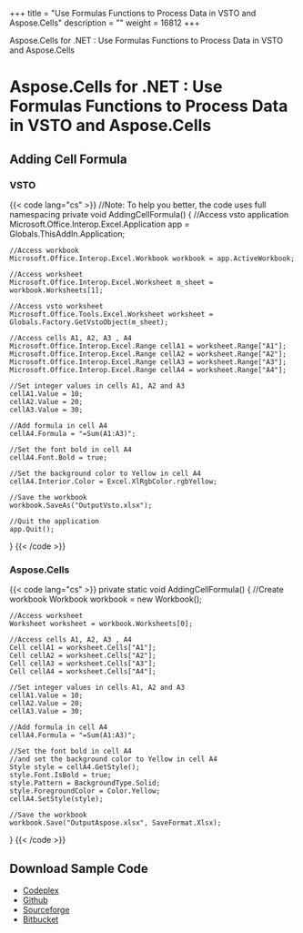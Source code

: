 +++
title = "Use Formulas Functions to Process Data in VSTO and Aspose.Cells" 
description = "" 
weight = 16812 
+++

Aspose.Cells for .NET : Use Formulas Functions to Process Data in VSTO and Aspose.Cells  

# Aspose.Cells for .NET : Use Formulas Functions to Process Data in VSTO and Aspose.Cells


## Adding Cell Formula

### VSTO

{{< code lang="cs" >}}
//Note: To help you better, the code uses full namespacing
private void AddingCellFormula()
{
	//Access vsto application
	Microsoft.Office.Interop.Excel.Application app = Globals.ThisAddIn.Application;

	//Access workbook
	Microsoft.Office.Interop.Excel.Workbook workbook = app.ActiveWorkbook;

	//Access worksheet
	Microsoft.Office.Interop.Excel.Worksheet m_sheet = workbook.Worksheets[1];

	//Access vsto worksheet
	Microsoft.Office.Tools.Excel.Worksheet worksheet = Globals.Factory.GetVstoObject(m_sheet);

	//Access cells A1, A2, A3 , A4
	Microsoft.Office.Interop.Excel.Range cellA1 = worksheet.Range["A1"];
	Microsoft.Office.Interop.Excel.Range cellA2 = worksheet.Range["A2"];
	Microsoft.Office.Interop.Excel.Range cellA3 = worksheet.Range["A3"];
	Microsoft.Office.Interop.Excel.Range cellA4 = worksheet.Range["A4"];

	//Set integer values in cells A1, A2 and A3
	cellA1.Value = 10;
	cellA2.Value = 20;
	cellA3.Value = 30;

	//Add formula in cell A4
	cellA4.Formula = "=Sum(A1:A3)";

	//Set the font bold in cell A4
	cellA4.Font.Bold = true;

	//Set the background color to Yellow in cell A4
	cellA4.Interior.Color = Excel.XlRgbColor.rgbYellow;

	//Save the workbook
	workbook.SaveAs("OutputVsto.xlsx");

	//Quit the application
	app.Quit();

}
{{< /code >}}

### Aspose.Cells

{{< code lang="cs" >}}
private static void AddingCellFormula()
{
	//Create workbook
	Workbook workbook = new Workbook();

	//Access worksheet
	Worksheet worksheet = workbook.Worksheets[0];

	//Access cells A1, A2, A3 , A4
	Cell cellA1 = worksheet.Cells["A1"];
	Cell cellA2 = worksheet.Cells["A2"];
	Cell cellA3 = worksheet.Cells["A3"];
	Cell cellA4 = worksheet.Cells["A4"];

	//Set integer values in cells A1, A2 and A3
	cellA1.Value = 10;
	cellA2.Value = 20;
	cellA3.Value = 30;

	//Add formula in cell A4
	cellA4.Formula = "=Sum(A1:A3)";

	//Set the font bold in cell A4
	//and set the background color to Yellow in cell A4
	Style style = cellA4.GetStyle();
	style.Font.IsBold = true;
	style.Pattern = BackgroundType.Solid;
	style.ForegroundColor = Color.Yellow;
	cellA4.SetStyle(style);

	//Save the workbook
	workbook.Save("OutputAspose.xlsx", SaveFormat.Xlsx);
}
{{< /code >}}

## Download Sample Code

*   [Codeplex](https://asposevsto.codeplex.com/downloads/get/1459783)
*   [Github](https://github.com/asposemarketplace/Aspose_for_VSTO/releases/download/Aspose.Cells1.1/Use.Formulas.Functions.to.Process.Data.Aspose.Cells.zip)
*   [Sourceforge](https://sourceforge.net/projects/asposevsto/files/Aspose.Cells%20Vs%20VSTO%20Excel/Use%20Formulas%20Functions%20to%20Process%20Data%20(Aspose.Cells).zip/download)
*   [Bitbucket](https://bitbucket.org/asposemarketplace/aspose-for-vsto/downloads/Use%20Formulas%20Functions%20to%20Process%20Data%20(Aspose.Cells).zip)

